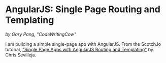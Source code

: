 # AngularJS: Single Page Routing and Templating
_by Gary Pang, "CodeWritingCow"_

I am building a simple single-page app with AngularJS. From the Scotch.io tutorial, ["Single Page Apps with AngularJS Routing and Templating"](https://scotch.io/tutorials/single-page-apps-with-angularjs-routing-and-templating) by Chris Sevilleja.